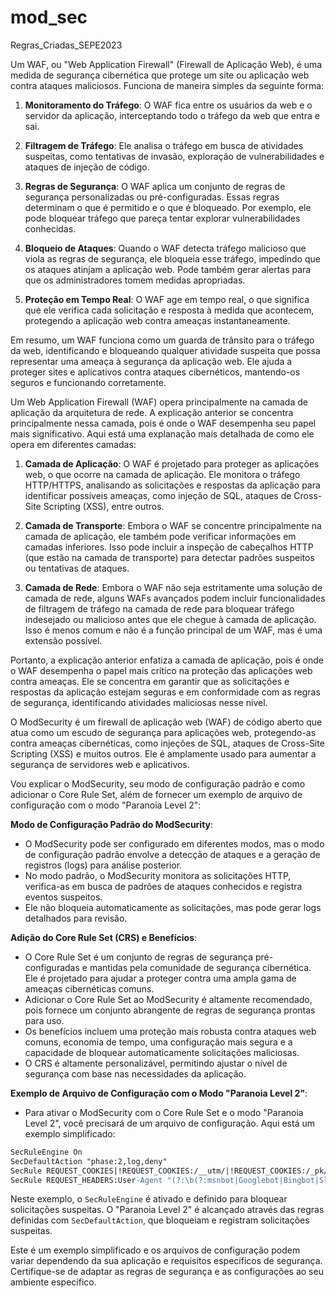 # mod_sec
Regras_Criadas_SEPE2023


Um WAF, ou "Web Application Firewall" (Firewall de Aplicação Web), é uma medida de segurança cibernética que protege um site ou aplicação web contra ataques maliciosos. Funciona de maneira simples da seguinte forma:

1. **Monitoramento do Tráfego**: O WAF fica entre os usuários da web e o servidor da aplicação, interceptando todo o tráfego da web que entra e sai. 

2. **Filtragem de Tráfego**: Ele analisa o tráfego em busca de atividades suspeitas, como tentativas de invasão, exploração de vulnerabilidades e ataques de injeção de código.

3. **Regras de Segurança**: O WAF aplica um conjunto de regras de segurança personalizadas ou pré-configuradas. Essas regras determinam o que é permitido e o que é bloqueado. Por exemplo, ele pode bloquear tráfego que pareça tentar explorar vulnerabilidades conhecidas.

4. **Bloqueio de Ataques**: Quando o WAF detecta tráfego malicioso que viola as regras de segurança, ele bloqueia esse tráfego, impedindo que os ataques atinjam a aplicação web. Pode também gerar alertas para que os administradores tomem medidas apropriadas.

5. **Proteção em Tempo Real**: O WAF age em tempo real, o que significa que ele verifica cada solicitação e resposta à medida que acontecem, protegendo a aplicação web contra ameaças instantaneamente.

Em resumo, um WAF funciona como um guarda de trânsito para o tráfego da web, identificando e bloqueando qualquer atividade suspeita que possa representar uma ameaça à segurança da aplicação web. Ele ajuda a proteger sites e aplicativos contra ataques cibernéticos, mantendo-os seguros e funcionando corretamente.

Um Web Application Firewall (WAF) opera principalmente na camada de aplicação da arquitetura de rede. A explicação anterior se concentra principalmente nessa camada, pois é onde o WAF desempenha seu papel mais significativo. Aqui está uma explanação mais detalhada de como ele opera em diferentes camadas:

1. **Camada de Aplicação**: O WAF é projetado para proteger as aplicações web, o que ocorre na camada de aplicação. Ele monitora o tráfego HTTP/HTTPS, analisando as solicitações e respostas da aplicação para identificar possíveis ameaças, como injeção de SQL, ataques de Cross-Site Scripting (XSS), entre outros.

2. **Camada de Transporte**: Embora o WAF se concentre principalmente na camada de aplicação, ele também pode verificar informações em camadas inferiores. Isso pode incluir a inspeção de cabeçalhos HTTP (que estão na camada de transporte) para detectar padrões suspeitos ou tentativas de ataques.

3. **Camada de Rede**: Embora o WAF não seja estritamente uma solução de camada de rede, alguns WAFs avançados podem incluir funcionalidades de filtragem de tráfego na camada de rede para bloquear tráfego indesejado ou malicioso antes que ele chegue à camada de aplicação. Isso é menos comum e não é a função principal de um WAF, mas é uma extensão possível.

Portanto, a explicação anterior enfatiza a camada de aplicação, pois é onde o WAF desempenha o papel mais crítico na proteção das aplicações web contra ameaças. Ele se concentra em garantir que as solicitações e respostas da aplicação estejam seguras e em conformidade com as regras de segurança, identificando atividades maliciosas nesse nível.


O ModSecurity é um firewall de aplicação web (WAF) de código aberto que atua como um escudo de segurança para aplicações web, protegendo-as contra ameaças cibernéticas, como injeções de SQL, ataques de Cross-Site Scripting (XSS) e muitos outros. Ele é amplamente usado para aumentar a segurança de servidores web e aplicativos.

Vou explicar o ModSecurity, seu modo de configuração padrão e como adicionar o Core Rule Set, além de fornecer um exemplo de arquivo de configuração com o modo "Paranoia Level 2":

**Modo de Configuração Padrão do ModSecurity**:
- O ModSecurity pode ser configurado em diferentes modos, mas o modo de configuração padrão envolve a detecção de ataques e a geração de registros (logs) para análise posterior.
- No modo padrão, o ModSecurity monitora as solicitações HTTP, verifica-as em busca de padrões de ataques conhecidos e registra eventos suspeitos.
- Ele não bloqueia automaticamente as solicitações, mas pode gerar logs detalhados para revisão.

**Adição do Core Rule Set (CRS) e Benefícios**:
- O Core Rule Set é um conjunto de regras de segurança pré-configuradas e mantidas pela comunidade de segurança cibernética. Ele é projetado para ajudar a proteger contra uma ampla gama de ameaças cibernéticas comuns.
- Adicionar o Core Rule Set ao ModSecurity é altamente recomendado, pois fornece um conjunto abrangente de regras de segurança prontas para uso.
- Os benefícios incluem uma proteção mais robusta contra ataques web comuns, economia de tempo, uma configuração mais segura e a capacidade de bloquear automaticamente solicitações maliciosas.
- O CRS é altamente personalizável, permitindo ajustar o nível de segurança com base nas necessidades da aplicação.

**Exemplo de Arquivo de Configuração com o Modo "Paranoia Level 2"**:
- Para ativar o ModSecurity com o Core Rule Set e o modo "Paranoia Level 2", você precisará de um arquivo de configuração. Aqui está um exemplo simplificado:

```apache
SecRuleEngine On
SecDefaultAction "phase:2,log,deny"
SecRule REQUEST_COOKIES|!REQUEST_COOKIES:/__utm/|!REQUEST_COOKIES:/_pk/|!REQUEST_COOKIES:/_ga/|!REQUEST_COOKIES:/_pk_ref/|!REQUEST_COOKIES:/_pk_ses/|REQUEST_COOKIES_NAMES|ARGS_NAMES|ARGS|XML:/*|!REQUEST_HEADERS:Referer|!REQUEST_HEADERS:User-Agent "^(\w+/){2,3}$" "t:none,t:urlDecodeUni,t:normalizePath,block,id:'1000',msg:'Potentially malicious input detected'"
SecRule REQUEST_HEADERS:User-Agent "(?:\b(?:msnbot|Googlebot|Bingbot|Slurp|DuckDuckBot|Baiduspider|YandexBot|Sogou|Exabot|Yahoo)\b)" "t:none,id:'1001',phase:2,log,pass,msg:'Search engine bot detected'"
```

Neste exemplo, o `SecRuleEngine` é ativado e definido para bloquear solicitações suspeitas. O "Paranoia Level 2" é alcançado através das regras definidas com `SecDefaultAction`, que bloqueiam e registram solicitações suspeitas.

Este é um exemplo simplificado e os arquivos de configuração podem variar dependendo da sua aplicação e requisitos específicos de segurança. Certifique-se de adaptar as regras de segurança e as configurações ao seu ambiente específico.
